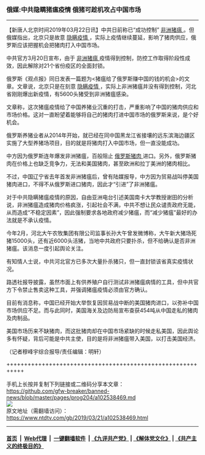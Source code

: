 ### 俄媒:中共隐瞒猪瘟疫情 俄猪可趁机攻占中国市场
------------------------

<div class="post_content" itemprop="articleBody">
 <p>
  【新唐人北京时间2019年03月22日讯】中共日前称已“成功控制”
  <a href="https://www.ntdtv.com/gb/非洲猪瘟.htm">
   非洲猪瘟
  </a>
  。但俄媒指出，北京只是故意
  <a href="https://www.ntdtv.com/gb/隐瞒疫情.htm">
   隐瞒疫情
  </a>
  ，实际上疫情继续蔓延，影响了猪肉供应，俄罗斯应该把握机会把猪肉打入中国市场。
 </p>
 <p>
  中共官方3月20日宣布，由于
  <a href="https://www.ntdtv.com/gb/非洲猪瘟.htm">
   非洲猪瘟
  </a>
  疫情得到控制，防控工作取得阶段性成效，因此解除对21个省份疫区的全面封锁。
 </p>
 <p>
  俄罗斯《观点报》同日发表一篇题为&lt;猪瘟给了俄罗斯赚中国的钱的机会&gt;的文章。文章说，北京只是在刻意
  <a href="https://www.ntdtv.com/gb/隐瞒疫情.htm">
   隐瞒疫情
  </a>
  ，实际上非洲猪瘟并没有得到控制，河北省刚刚爆出新疫情，有5600头猪受到非洲猪瘟感染。
 </p>
 <p>
  文章称，这次猪瘟疫情给了中国养猪业沉重的打击，严重影响了中国的猪肉供应和市场价格。这对一直盼望着能够将自己的猪肉打进中国市场的俄罗斯来说，是个好机会。
 </p>
 <p>
  俄罗斯养猪业者从2014年开始，就已经在同中国黑龙江省接壤的远东滨海边疆区实施了大型养猪场项目，目的就是将猪肉打入中国市场，但一直没能成功。
 </p>
 <p>
  中方因为俄罗斯连年爆发非洲猪瘟，百般阻止
  <a href="https://www.ntdtv.com/gb/俄罗斯猪肉.htm">
   俄罗斯猪肉
  </a>
  进口。另外，俄罗斯猪肉在价格上也缺乏竞争力，无法和美国猪肉，甚至欧洲和拉丁美洲的猪肉相比。
 </p>
 <p>
  不过，中国辽宁省去年首发非洲猪瘟后，曾有陆媒报导，中方因为贸易战叫停美国猪肉进口，不得不从俄罗斯进口猪肉，因此才“引进”了非洲猪瘟。
 </p>
 <p>
  对于中共隐瞒猪瘟疫情的原因，自由亚洲电台引述美国南卡大学教授谢田的分析说，非洲猪瘟造成猪肉价格疯涨，引起社会不满，中共不想让民众谴责政府无能，从而造成“不稳定因素”，因此强制要求各地政府减少猪瘟，而“减少猪瘟”最好的办法就是不承认疫情。
 </p>
 <p>
  今年2月，河北大午农牧集团有限公司监事长孙大午曾发微博称，大午新大猪场死猪15000头，还有近6000头活猪，当地中共政府只要扑杀，但不给确认是否非洲猪瘟。该消息一度引起舆论关注。
 </p>
 <p>
  有知情人士说，中共河北官方已多次大量扑杀猪只，但一直封锁该省真实疫情状况。
 </p>
 <p>
  路透社报导披露，虽然市面上有供养殖户自行测试非洲猪瘟病情的工具，但中共官方下令禁止售卖这种工具，并强调猪瘟疫情必须由官方确认。
 </p>
 <p>
  目前有消息称，中国已经开始大举恢复因贸易战中断的美国猪肉进口，以弥补中国市场供应不足。而与此同时，美国海关及边防局宣布查获454吨从中国走私的猪肉及肉制品。
 </p>
 <p>
  美国市场历来不缺猪肉，而这批猪肉却在中国市场紧缺的时候走私美国，因此舆论多有怀疑，背后可能是中共主使，目的是将非洲猪瘟带入美国，以打击美国经济。
 </p>
 <p>
  （记者穆峰宇综合报导/责任编辑：明轩）
 </p>
 <div class="single_ad">
 </div>
</div>

+++++++++++++++++++++++++++++++++++++++++++++++++++++++++++<br/><br/>
手机上长按并复制下列链接或二维码分享本文章：<br/>
https://github.com/gfw-breaker/banned-news/blob/master/pages/prog204/a102538469.md <br/>
<a href='https://github.com/gfw-breaker/banned-news/blob/master/pages/prog204/a102538469.md'><img src='https://github.com/gfw-breaker/banned-news/blob/master/pages/prog204/a102538469.md.png'/></a> <br/>
原文地址（需翻墙访问）：https://www.ntdtv.com/gb/2019/03/21/a102538469.html


------------------------
#### [首页](https://github.com/gfw-breaker/banned-news/blob/master/README.md) &nbsp;|&nbsp; [Web代理](https://github.com/labour-camp/helloworld) &nbsp;|&nbsp; [一键翻墙软件](https://github.com/gfw-breaker/nogfw/blob/master/README.md) &nbsp;| [《九评共产党》](https://github.com/gfw-breaker/9ping.md/blob/master/README.md#九评之一评共产党是什么) | [《解体党文化》](https://github.com/gfw-breaker/jtdwh.md/blob/master/README.md) | [《共产主义的终极目的》](https://github.com/gfw-breaker/gczydzjmd.md/blob/master/README.md)

